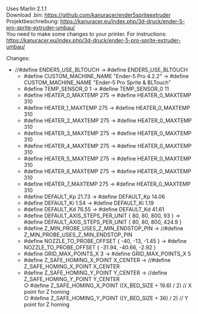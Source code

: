 Uses Marlin 2.1.1  
Download .bin: https://github.com/kanuracer/ender5spriteextruder
Projektbeschreibung: https://kanuracer.eu/index.php/3d-druck/ender-5-pro-sprite-extruder-umbau/  
You need to make some changes to your printer. For instructions: https://kanuracer.eu/index.php/3d-druck/ender-5-pro-sprite-extruder-umbau/  

Changes:
  - //#define ENDER5_USE_BLTOUCH -> #define ENDER5_USE_BLTOUCH  
	- #define CUSTOM_MACHINE_NAME "Ender-5 Pro 4.2.2" -> #define CUSTOM_MACHINE_NAME "Ender-5 Pro Sprite & BLTouch"  
	- #define TEMP_SENSOR_0 1 -> #define TEMP_SENSOR_0 11  
	- #define HEATER_0_MAXTEMP 275 -> #define HEATER_0_MAXTEMP 310  
	- #define HEATER_1_MAXTEMP 275 -> #define HEATER_0_MAXTEMP 310  
	- #define HEATER_2_MAXTEMP 275 -> #define HEATER_0_MAXTEMP 310  
	- #define HEATER_3_MAXTEMP 275 -> #define HEATER_0_MAXTEMP 310  
	- #define HEATER_4_MAXTEMP 275 -> #define HEATER_0_MAXTEMP 310  
	- #define HEATER_5_MAXTEMP 275 -> #define HEATER_0_MAXTEMP 310  
	- #define HEATER_6_MAXTEMP 275 -> #define HEATER_0_MAXTEMP 310  
	- #define HEATER_7_MAXTEMP 275 -> #define HEATER_0_MAXTEMP 310  
	- #define DEFAULT_Kp  21.73 -> #define DEFAULT_Kp  14.06  
	- #define DEFAULT_Ki   1.54 -> #define DEFAULT_Ki   1.19  
	- #define DEFAULT_Kd  76.55 -> #define DEFAULT_Kd  41.61  
	- #define DEFAULT_AXIS_STEPS_PER_UNIT { 80, 80, 800, 93 } -> #define DEFAULT_AXIS_STEPS_PER_UNIT { 80, 80, 800, 424.9 }  
	- #define Z_MIN_PROBE_USES_Z_MIN_ENDSTOP_PIN -> //#define Z_MIN_PROBE_USES_Z_MIN_ENDSTOP_PIN  
	- #define NOZZLE_TO_PROBE_OFFSET { -40, -13, -1.45 } -> #define NOZZLE_TO_PROBE_OFFSET { -31.94, -40.66, -2.92 }  
	- #define GRID_MAX_POINTS_X 3 -> #define GRID_MAX_POINTS_X 5  
	- #define Z_SAFE_HOMING_X_POINT X_CENTER  -> //#define Z_SAFE_HOMING_X_POINT X_CENTER  
	- #define Z_SAFE_HOMING_Y_POINT Y_CENTER  -> //define Z_SAFE_HOMING_Y_POINT Y_CENTER  
		○ #define Z_SAFE_HOMING_X_POINT ((X_BED_SIZE + 19.6) / 2)    // X point for Z homing  
		○ #define Z_SAFE_HOMING_Y_POINT ((Y_BED_SIZE + 36) / 2)    // Y point for Z homing  

